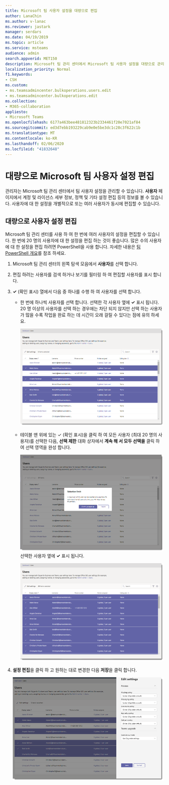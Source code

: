 ```yaml
---
title: Microsoft 팀 사용자 설정을 대량으로 편집
author: LanaChin
ms.author: v-lanac
ms.reviewer: jastark
manager: serdars
ms.date: 04/19/2019
ms.topic: article
ms.service: msteams
audience: admin
search.appverid: MET150
description: Microsoft 팀 관리 센터에서 Microsoft 팀 사용자 설정을 대량으로 관리 하는 방법에 대해 알아봅니다.
localization_priority: Normal
f1.keywords:
- CSH
ms.custom:
- ms.teamsadmincenter.bulkoperations.users.edit
- ms.teamsadmincenter.bulkoperations.edit
ms.collection:
- M365-collaboration
appliesto:
- Microsoft Teams
ms.openlocfilehash: 6177a463bee481812323b2334461f20e7021af84
ms.sourcegitcommit: ed3d7ebb193229cab9e0e5be3dc1c28c3f622c1b
ms.translationtype: MT
ms.contentlocale: ko-KR
ms.lasthandoff: 02/06/2020
ms.locfileid: "41832648"
---
```

# <a name="edit-microsoft-teams-user-settings-in-bulk"></a>대량으로 Microsoft 팀 사용자 설정 편집

관리자는 Microsoft 팀 관리 센터에서 팀 사용자 설정을 관리할 수 있습니다. **사용자** 페이지에서 계정 및 라이선스 세부 정보, 정책 및 기타 설정 편집 등의 정보를 볼 수 있습니다. 사용자에 대 한 설정을 개별적으로 또는 여러 사용자가 동시에 편집할 수 있습니다.

## <a name="edit-user-settings-in-bulk"></a>대량으로 사용자 설정 편집

Microsoft 팀 관리 센터를 사용 하 여 한 번에 여러 사용자의 설정을 편집할 수 있습니다. 한 번에 20 명의 사용자에 대 한 설정을 편집 하는 것이 좋습니다. 많은 수의 사용자에 대 한 설정을 편집 하려면 PowerShell을 사용 합니다. 자세한 내용은 [팀 PowerShell 개요](teams-powershell-overview.md)를 참조 하세요.

1. Microsoft 팀 관리 센터의 왼쪽 탐색 모음에서 **사용자**를 선택 합니다.
2. 편집 하려는 사용자를 검색 하거나 보기를 필터링 하 여 편집할 사용자를 표시 합니다.
3. **&#x2713;** (확인 표시) 열에서 다음 중 하나를 수행 하 여 사용자를 선택 합니다.
    - 한 번에 하나씩 사용자를 선택 합니다. 선택한 각 사용자 옆에 **&#x2713;** 표시 됩니다. 20 명 이상의 사용자를 선택 하는 경우에는 차단 되지 않지만 선택 하는 사용자가 많을 수록 작업을 완료 하는 데 시간이 오래 걸릴 수 있다는 점에 유의 하세요.

        ![사용자 선택을 표시 하는 사용자 페이지 스크린샷](media/bulk-edit-user-settings-select-users.png)

    - 테이블 맨 위에 있는 &#x2713; (확인 표시)을 클릭 하 여 모든 사용자 (최대 20 명의 사용자)를 선택한 다음, **선택 제한** 대화 상자에서 **계속 해 서 모두 선택을** 클릭 하 여 선택 영역을 완성 합니다.

        ![선택 한계를 보여 주는 사용자 페이지 스크린샷](media/bulk-edit-user-settings-select-all-limit.png) <br> 선택한 사용자 옆에 **&#x2713;** 표시 됩니다.

        ![20 명의 사용자가 선택 되었음을 보여 주는 사용자 페이지 스크린샷](media/bulk-edit-user-settings-select-all.png)
4. **설정 편집**을 클릭 하 고 원하는 대로 변경한 다음 **저장**을 클릭 합니다.

    ![설정 편집 창 스크린샷](media/bulk-edit-user-settings-edit-settings.png)
